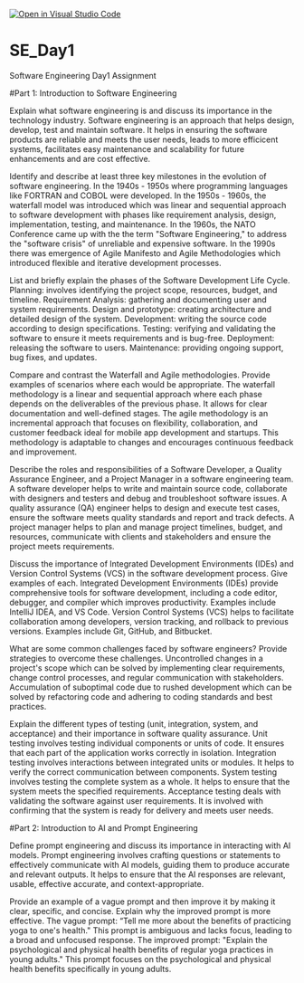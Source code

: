 [![Open in Visual Studio Code](https://classroom.github.com/assets/open-in-vscode-2e0aaae1b6195c2367325f4f02e2d04e9abb55f0b24a779b69b11b9e10269abc.svg)](https://classroom.github.com/online_ide?assignment_repo_id=18428232&assignment_repo_type=AssignmentRepo)
# SE_Day1
Software Engineering Day1 Assignment

#Part 1: Introduction to Software Engineering

Explain what software engineering is and discuss its importance in the technology industry.
Software engineering is an approach that helps design, develop, test and maintain software. It helps in ensuring the software products are reliable and meets the user needs, leads to more efficicent systems, facilitates easy maintenance and scalability for future enhancements and are cost effective.

Identify and describe at least three key milestones in the evolution of software engineering.
In the 1940s - 1950s where programming languages like FORTRAN and COBOL were developed.
In the 1950s - 1960s, the waterfall model was introduced which was linear and sequential approach to software development with phases like requirement analysis, design, implementation, testing, and maintenance.
In the 1960s, the NATO Conference came up with the the term "Software Engineering," to address the "software crisis" of unreliable and expensive software.
In the 1990s there was emergence of Agile Manifesto and Agile Methodologies which introduced flexible and iterative development processes.

List and briefly explain the phases of the Software Development Life Cycle.
Planning: involves identifying the project scope, resources, budget, and timeline.
Requirement Analysis: gathering and documenting user and system requirements.
Design and prototype: creating architecture and detailed design of the system.
Development: writing the source code according to design specifications.
Testing: verifying and validating the software to ensure it meets requirements and is bug-free.
Deployment: releasing the software to users.
Maintenance: providing ongoing support, bug fixes, and updates.

Compare and contrast the Waterfall and Agile methodologies. Provide examples of scenarios where each would be appropriate.
The waterfall methodology is a linear and sequential approach where each phase depends on the deliverables of the previous phase. It allows for clear documentation and well-defined stages.
The agile methodology is an incremental approach that focuses on flexibility, collaboration, and customer feedback ideal for mobile app development and startups. This methodology is adaptable to changes and encourages continuous feedback and improvement.

Describe the roles and responsibilities of a Software Developer, a Quality Assurance Engineer, and a Project Manager in a software engineering team.
A software developer helps to write and maintain source code, collaborate with designers and testers and debug and troubleshoot software issues.
A quality assurance (QA) engineer helps to design and execute test cases, ensure the software meets quality standards and report and track defects.
A project manager helps to plan and manage project timelines, budget, and resources, communicate with clients and stakeholders and ensure the project meets requirements.

Discuss the importance of Integrated Development Environments (IDEs) and Version Control Systems (VCS) in the software development process. Give examples of each.
Integrated Development Environments (IDEs) provide comprehensive tools for software development, including a code editor, debugger, and compiler which improves productivity. Examples include IntelliJ IDEA, and VS Code.
Version Control Systems (VCS) helps to facilitate collaboration among developers, version tracking, and rollback to previous versions. Examples include Git, GitHub, and Bitbucket.

What are some common challenges faced by software engineers? Provide strategies to overcome these challenges.
Uncontrolled changes in a project's scope which can be solved by implementing clear requirements, change control processes, and regular communication with stakeholders.
Accumulation of suboptimal code due to rushed development which can be solved by refactoring code and adhering to coding standards and best practices.

Explain the different types of testing (unit, integration, system, and acceptance) and their importance in software quality assurance.
Unit testing involves testing individual components or units of code. It ensures that each part of the application works correctly in isolation.
Integration testing involves interactions between integrated units or modules. It helps to verify the correct communication between components.
System testing involves testing the complete system as a whole. It helps to ensure that the system meets the specified requirements.
Acceptance testing deals with validating the software against user requirements. It is involved with confirming that the system is ready for delivery and meets user needs.

#Part 2: Introduction to AI and Prompt Engineering


Define prompt engineering and discuss its importance in interacting with AI models.
Prompt engineering involves crafting questions or statements to effectively communicate with AI models, guiding them to produce accurate and relevant outputs.
It helps to ensure that the AI responses are relevant, usable, effective accurate, and context-appropriate.

Provide an example of a vague prompt and then improve it by making it clear, specific, and concise. Explain why the improved prompt is more effective.
The vague prompt: 
“Tell me more about the benefits of practicing yoga to one's health."
This prompt is ambiguous and lacks focus, leading to a broad and unfocused response.
The improved prompt: 
"Explain the psychological and physical health benefits of regular yoga practices in young adults."
This prompt focuses on the psychological and physical health benefits specifically in young adults.
